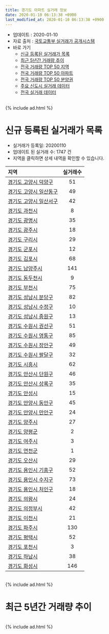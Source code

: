 ```yaml
---
title: 경기도 아파트 실거래 정보
date: 2020-01-10 06:13:38 +0900
last_modified_at: 2020-01-10 06:13:38 +0900
---
```


* 업데이트 : 2020-01-10
* 자료 출처 : [국토교통부 실거래가 공개시스템](http://rt.molit.go.kr)
* 바로 가기
    * [신규 등록된 실거래가 목록](#신규-등록된-실거래가-목록)
    * [최근 5년간 거래량 추이](#최근-5년간-거래량-추이)
    * [전국 거래량 TOP 50 지역](https://inasie.github.io/apt-trade-info/최근-3개월-전국에서-가장-거래가-많이-발생한-지역)
    * [전국 거래량 TOP 50 아파트](https://inasie.github.io/apt-trade-info/최근-3개월-전국에서-가장-거래가-많이-발생한-아파트)
    * [전국 거래량 TOP 50 분양권](https://inasie.github.io/apt-trade-info/최근-3개월-전국에서-가장-거래가-많이-발생한-분양권)
    * [주요 신도시 실거래 데이터](https://inasie.github.io/apt-trade-info/주요-신도시)
    * [전국 실거래 데이터](https://inasie.github.io/apt-trade-info/전국)

<br>
{% include ad.html %}
<br>

# 신규 등록된 실거래가 목록
* 실거래가 등록일: 20200110
* 업데이트 된 실거래 수: 1747 건
* 지역을 클릭하면 상세 내역을 확인할 수 있습니다.


|지역|실거래수|
|:---|:---:|
|[경기도 고양시 덕양구](https://inasie.github.io/apt-trade-info/경기도-고양시-덕양구)|51|
|[경기도 고양시 일산동구](https://inasie.github.io/apt-trade-info/경기도-고양시-일산동구)|49|
|[경기도 고양시 일산서구](https://inasie.github.io/apt-trade-info/경기도-고양시-일산서구)|42|
|[경기도 과천시](https://inasie.github.io/apt-trade-info/경기도-과천시)|8|
|[경기도 광명시](https://inasie.github.io/apt-trade-info/경기도-광명시)|35|
|[경기도 광주시](https://inasie.github.io/apt-trade-info/경기도-광주시)|18|
|[경기도 구리시](https://inasie.github.io/apt-trade-info/경기도-구리시)|29|
|[경기도 군포시](https://inasie.github.io/apt-trade-info/경기도-군포시)|12|
|[경기도 김포시](https://inasie.github.io/apt-trade-info/경기도-김포시)|68|
|[경기도 남양주시](https://inasie.github.io/apt-trade-info/경기도-남양주시)|141|
|[경기도 동두천시](https://inasie.github.io/apt-trade-info/경기도-동두천시)|9|
|[경기도 부천시](https://inasie.github.io/apt-trade-info/경기도-부천시)|75|
|[경기도 성남시 분당구](https://inasie.github.io/apt-trade-info/경기도-성남시-분당구)|82|
|[경기도 성남시 수정구](https://inasie.github.io/apt-trade-info/경기도-성남시-수정구)|10|
|[경기도 성남시 중원구](https://inasie.github.io/apt-trade-info/경기도-성남시-중원구)|13|
|[경기도 수원시 권선구](https://inasie.github.io/apt-trade-info/경기도-수원시-권선구)|51|
|[경기도 수원시 영통구](https://inasie.github.io/apt-trade-info/경기도-수원시-영통구)|85|
|[경기도 수원시 장안구](https://inasie.github.io/apt-trade-info/경기도-수원시-장안구)|49|
|[경기도 수원시 팔달구](https://inasie.github.io/apt-trade-info/경기도-수원시-팔달구)|32|
|[경기도 시흥시](https://inasie.github.io/apt-trade-info/경기도-시흥시)|62|
|[경기도 안산시 단원구](https://inasie.github.io/apt-trade-info/경기도-안산시-단원구)|46|
|[경기도 안산시 상록구](https://inasie.github.io/apt-trade-info/경기도-안산시-상록구)|35|
|[경기도 안성시](https://inasie.github.io/apt-trade-info/경기도-안성시)|15|
|[경기도 안양시 동안구](https://inasie.github.io/apt-trade-info/경기도-안양시-동안구)|45|
|[경기도 안양시 만안구](https://inasie.github.io/apt-trade-info/경기도-안양시-만안구)|24|
|[경기도 양주시](https://inasie.github.io/apt-trade-info/경기도-양주시)|27|
|[경기도 양평군](https://inasie.github.io/apt-trade-info/경기도-양평군)|2|
|[경기도 여주시](https://inasie.github.io/apt-trade-info/경기도-여주시)|3|
|[경기도 연천군](https://inasie.github.io/apt-trade-info/경기도-연천군)|1|
|[경기도 오산시](https://inasie.github.io/apt-trade-info/경기도-오산시)|29|
|[경기도 용인시 기흥구](https://inasie.github.io/apt-trade-info/경기도-용인시-기흥구)|52|
|[경기도 용인시 수지구](https://inasie.github.io/apt-trade-info/경기도-용인시-수지구)|73|
|[경기도 용인시 처인구](https://inasie.github.io/apt-trade-info/경기도-용인시-처인구)|18|
|[경기도 의왕시](https://inasie.github.io/apt-trade-info/경기도-의왕시)|24|
|[경기도 의정부시](https://inasie.github.io/apt-trade-info/경기도-의정부시)|42|
|[경기도 이천시](https://inasie.github.io/apt-trade-info/경기도-이천시)|21|
|[경기도 파주시](https://inasie.github.io/apt-trade-info/경기도-파주시)|130|
|[경기도 평택시](https://inasie.github.io/apt-trade-info/경기도-평택시)|52|
|[경기도 포천시](https://inasie.github.io/apt-trade-info/경기도-포천시)|3|
|[경기도 하남시](https://inasie.github.io/apt-trade-info/경기도-하남시)|38|
|[경기도 화성시](https://inasie.github.io/apt-trade-info/경기도-화성시)|146|


<br>
{% include ad.html %}
<br>

# 최근 5년간 거래량 추이


<div style="width:100%;">
    <canvas id="deal_progress" height="200"></canvas>
</div>

<script>
new Chart(document.getElementById("deal_progress"), {
    type: 'line',
    data: {
        labels: ['201501','201502','201503','201504','201505','201506','201507','201508','201509','201510','201511','201512','201601','201602','201603','201604','201605','201606','201607','201608','201609','201610','201611','201612','201701','201702','201703','201704','201705','201706','201707','201708','201709','201710','201711','201712','201801','201802','201803','201804','201805','201806','201807','201808','201809','201810','201811','201812','201901','201902','201903','201904','201905','201906','201907','201908','201909','201910','201911','201912','202001'],
        datasets: [{
            label: '매매',
            pointRadius: 1,
            data: [16910, 15783, 24847, 19996, 17347, 17393, 17128, 14561, 15344, 17599, 11959, 8911, 9234, 9108, 14083, 14537, 14880, 17582, 17588, 17285, 17428, 20187, 11403, 8826, 7102, 10259, 13420, 12539, 16503, 18290, 17833, 12342, 13005, 10554, 10825, 10107, 17684, 16458, 19965, 12821, 13221, 13397, 13937, 24322, 23415, 16537, 10095, 9461, 9559, 8174, 10274, 10362, 11766, 12551, 14559, 13437, 14317, 21355, 23297, 15265, 1094],
            borderColor: "rgba(255, 201, 14, 1)",
            backgroundColor: "rgba(255, 201, 14, 0.5)",
            fill: false,
            lineTension: 0
        },{
            label: '전월세',
            pointRadius: 1,
            data: [17942, 15794, 19123, 15773, 14279, 14437, 14753, 14774, 13081, 16203, 13743, 15626, 15997, 16121, 16954, 15246, 14149, 15114, 15814, 16041, 15922, 17825, 14572, 15669, 14380, 17597, 16888, 13970, 13737, 15003, 15065, 15000, 15298, 12684, 14237, 14869, 16967, 15966, 18613, 14671, 14162, 14581, 14539, 15310, 15738, 16565, 13395, 14529, 17061, 14439, 15729, 13482, 14013, 15331, 17411, 16846, 17601, 19726, 14977, 11780, 1879],
            borderColor: "rgba(0, 141, 185, 1)",
            backgroundColor: "rgba(0, 141, 185, 0.5)",
            fill: false,
            lineTension: 0
        }
        ]
    },
    options: {
        responsive: true,
        title: {
            display: false
        },
        tooltips: {
            mode: 'index',
            intersect: false
        },
        hover: {
            mode: 'nearest',
            intersect: true
        },
        scales: {
            xAxes: [{
                display: true,
                scaleLabel: {
                    display: true,
                    labelString: '년/월'
                }
            }],
            yAxes: [{
                display: true,
                ticks: {
                    suggestedMin: 0,
                },
                scaleLabel: {
                    display: true,
                    labelString: '실거래 수'
                }
            }]
        }
    }
});

</script>


<br>
{% include ad.html %}
<br>

